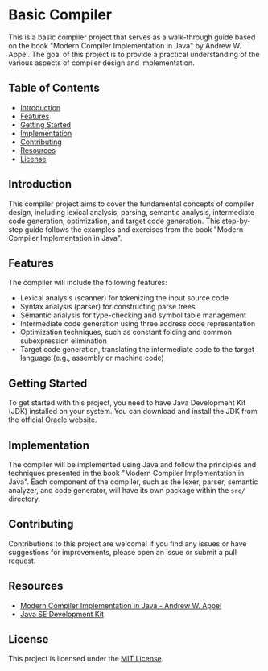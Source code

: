 # Basic Compiler

This is a basic compiler project that serves as a walk-through guide based on the book "Modern Compiler Implementation in Java" by Andrew W. Appel. The goal of this project is to provide a practical understanding of the various aspects of compiler design and implementation.

## Table of Contents

- [Introduction](#introduction)
- [Features](#features)
- [Getting Started](#getting-started)
- [Implementation](#implementation)
- [Contributing](#contributing)
- [Resources](#resources)
- [License](#license)

## Introduction

This compiler project aims to cover the fundamental concepts of compiler design, including lexical analysis, parsing, semantic analysis, intermediate code generation, optimization, and target code generation. This step-by-step guide follows the examples and exercises from the book "Modern Compiler Implementation in Java".

## Features

The compiler will include the following features:

- Lexical analysis (scanner) for tokenizing the input source code
- Syntax analysis (parser) for constructing parse trees
- Semantic analysis for type-checking and symbol table management
- Intermediate code generation using three address code representation
- Optimization techniques, such as constant folding and common subexpression elimination
- Target code generation, translating the intermediate code to the target language (e.g., assembly or machine code)

## Getting Started

To get started with this project, you need to have Java Development Kit (JDK) installed on your system. You can download and install the JDK from the official Oracle website.

## Implementation

The compiler will be implemented using Java and follow the principles and techniques presented in the book "Modern Compiler Implementation in Java". Each component of the compiler, such as the lexer, parser, semantic analyzer, and code generator, will have its own package within the `src/` directory.

## Contributing

Contributions to this project are welcome! If you find any issues or have suggestions for improvements, please open an issue or submit a pull request.

## Resources

- [Modern Compiler Implementation in Java - Andrew W. Appel](https://www.cambridge.org/us/academic/subjects/computer-science/programming-languages-and-applied-logic/modern-compiler-implementation-java-second-edition?format=PB)
- [Java SE Development Kit](https://www.oracle.com/java/technologies/javase-jdk11-downloads.html)

## License

This project is licensed under the [MIT License](https://opensource.org/licenses/MIT).
